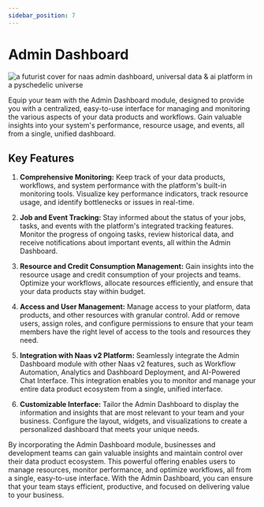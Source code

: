 ```yaml
---
sidebar_position: 7
---
```


# Admin Dashboard

![a futurist cover for naas admin dashboard, universal data & ai platform in a pyschedelic universe](https://media.discordapp.net/attachments/1084579666175729694/1107830719914455040/jeymassa_a_futurist_cover_for_naas_administration_hub_universal_94a491af-0a30-4979-9b85-f962c11537fc.png?width=2180&height=1246)


Equip your team with the Admin Dashboard module, designed to provide you with a centralized, easy-to-use interface for managing and monitoring the various aspects of your data products and workflows. Gain valuable insights into your system's performance, resource usage, and events, all from a single, unified dashboard.

## Key Features

1.  **Comprehensive Monitoring:** Keep track of your data products, workflows, and system performance with the platform's built-in monitoring tools. Visualize key performance indicators, track resource usage, and identify bottlenecks or issues in real-time.
    
2.  **Job and Event Tracking:** Stay informed about the status of your jobs, tasks, and events with the platform's integrated tracking features. Monitor the progress of ongoing tasks, review historical data, and receive notifications about important events, all within the Admin Dashboard.
    
3.  **Resource and Credit Consumption Management:** Gain insights into the resource usage and credit consumption of your projects and teams. Optimize your workflows, allocate resources efficiently, and ensure that your data products stay within budget.
    
4.  **Access and User Management:** Manage access to your platform, data products, and other resources with granular control. Add or remove users, assign roles, and configure permissions to ensure that your team members have the right level of access to the tools and resources they need.
    
5.  **Integration with Naas v2 Platform:** Seamlessly integrate the Admin Dashboard module with other Naas v2 features, such as Workflow Automation, Analytics and Dashboard Deployment, and AI-Powered Chat Interface. This integration enables you to monitor and manage your entire data product ecosystem from a single, unified interface.
    
6.  **Customizable Interface:** Tailor the Admin Dashboard to display the information and insights that are most relevant to your team and your business. Configure the layout, widgets, and visualizations to create a personalized dashboard that meets your unique needs.
    

By incorporating the Admin Dashboard module, businesses and development teams can gain valuable insights and maintain control over their data product ecosystem. This powerful offering enables users to manage resources, monitor performance, and optimize workflows, all from a single, easy-to-use interface. With the Admin Dashboard, you can ensure that your team stays efficient, productive, and focused on delivering value to your business.